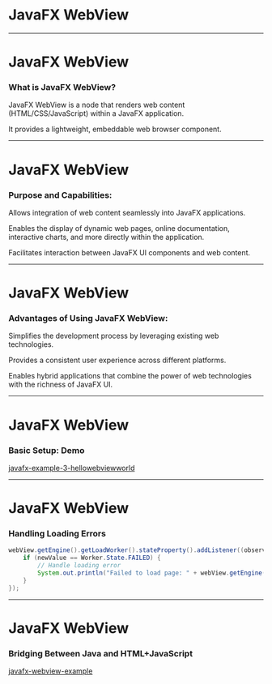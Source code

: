 # JavaFX WebView

---

# JavaFX WebView

### What is JavaFX WebView?

JavaFX WebView is a node that renders web content (HTML/CSS/JavaScript) within a JavaFX application.

It provides a lightweight, embeddable web browser component.

---

# JavaFX WebView

### Purpose and Capabilities:

Allows integration of web content seamlessly into JavaFX applications.

Enables the display of dynamic web pages, online documentation, interactive charts, and more directly within the application.

Facilitates interaction between JavaFX UI components and web content.

---

# JavaFX WebView

### Advantages of Using JavaFX WebView:

Simplifies the development process by leveraging existing web technologies.

Provides a consistent user experience across different platforms.

Enables hybrid applications that combine the power of web technologies with the richness of JavaFX UI.

---

# JavaFX WebView

### Basic Setup: Demo

[javafx-example-3-hellowebviewworld](https://github.com/athenaeum-brew/javafx-examples/tree/main/javafx-example-3-hellowebviewworld)

---

# JavaFX WebView

### Handling Loading Errors

```java
webView.getEngine().getLoadWorker().stateProperty().addListener((observable, oldValue, newValue) -> {
    if (newValue == Worker.State.FAILED) {
        // Handle loading error
        System.out.println("Failed to load page: " + webView.getEngine().getLocation());
    }
});

```

--- 

# JavaFX WebView

### Bridging Between Java and HTML+JavaScript


[javafx-webview-example](https://github.com/athenaeum-brew/javafx-webview-example)



